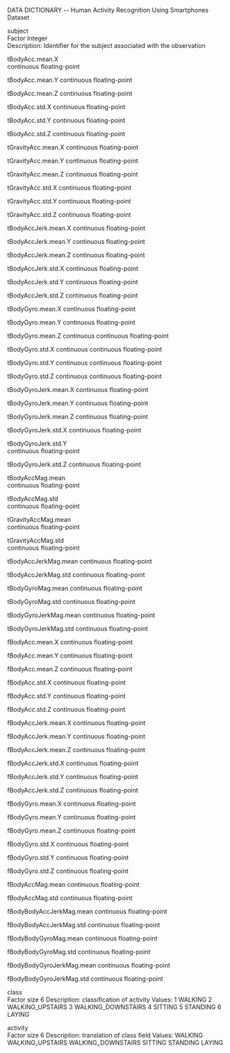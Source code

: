 DATA DICTIONARY -- Human Activity Recognition Using Smartphones Dataset

subject   
  Factor Integer   
  Description: Identifier for the subject associated with the observation
  
tBodyAcc.mean.X   
  continuous floating-point 
  
tBodyAcc.mean.Y
  continuous floating-point 

tBodyAcc.mean.Z
  continuous floating-point 

tBodyAcc.std.X
  continuous floating-point 

tBodyAcc.std.Y
  continuous floating-point 

tBodyAcc.std.Z
  continuous floating-point 

tGravityAcc.mean.X
  continuous floating-point 
  
tGravityAcc.mean.Y
  continuous floating-point 

tGravityAcc.mean.Z
  continuous floating-point 

tGravityAcc.std.X
  continuous floating-point 

tGravityAcc.std.Y
  continuous floating-point 

tGravityAcc.std.Z
  continuous floating-point 

tBodyAccJerk.mean.X
  continuous floating-point 

tBodyAccJerk.mean.Y
  continuous floating-point 

tBodyAccJerk.mean.Z
  continuous floating-point 

tBodyAccJerk.std.X
  continuous floating-point 

tBodyAccJerk.std.Y
  continuous floating-point 

tBodyAccJerk.std.Z
  continuous floating-point 

tBodyGyro.mean.X
  continuous floating-point 

tBodyGyro.mean.Y
  continuous floating-point 

tBodyGyro.mean.Z  continuous
  continuous floating-point 

tBodyGyro.std.X  continuous
  continuous floating-point 

tBodyGyro.std.Y  continuous
  continuous floating-point 

tBodyGyro.std.Z  continuous
  continuous floating-point 

tBodyGyroJerk.mean.X  continuous
   floating-point 

tBodyGyroJerk.mean.Y  continuous
   floating-point 

tBodyGyroJerk.mean.Z  continuous
   floating-point 

tBodyGyroJerk.std.X  continuous
   floating-point 

tBodyGyroJerk.std.Y  
  continuous floating-point 

tBodyGyroJerk.std.Z
   continuous floating-point 

tBodyAccMag.mean  
  continuous floating-point 

tBodyAccMag.std  
  continuous floating-point 

tGravityAccMag.mean  
  continuous floating-point 

tGravityAccMag.std  
  continuous floating-point 

tBodyAccJerkMag.mean
  continuous floating-point 
  
tBodyAccJerkMag.std
  continuous floating-point 
  
tBodyGyroMag.mean
  continuous floating-point 

tBodyGyroMag.std
  continuous floating-point 

tBodyGyroJerkMag.mean
  continuous floating-point 

tBodyGyroJerkMag.std
  continuous floating-point 

fBodyAcc.mean.X
  continuous floating-point 

fBodyAcc.mean.Y
  continuous floating-point 

fBodyAcc.mean.Z
  continuous floating-point 

fBodyAcc.std.X
  continuous floating-point 

fBodyAcc.std.Y
  continuous floating-point 

fBodyAcc.std.Z
  continuous floating-point 

fBodyAccJerk.mean.X
  continuous floating-point 

fBodyAccJerk.mean.Y
  continuous floating-point 

fBodyAccJerk.mean.Z
  continuous floating-point 

fBodyAccJerk.std.X
  continuous floating-point 

fBodyAccJerk.std.Y
  continuous floating-point 

fBodyAccJerk.std.Z
  continuous floating-point 

fBodyGyro.mean.X
  continuous floating-point 

fBodyGyro.mean.Y
  continuous floating-point 

fBodyGyro.mean.Z
  continuous floating-point 

fBodyGyro.std.X
  continuous floating-point 

fBodyGyro.std.Y
  continuous floating-point 

fBodyGyro.std.Z
  continuous floating-point 

fBodyAccMag.mean
  continuous floating-point 

fBodyAccMag.std
  continuous floating-point 

fBodyBodyAccJerkMag.mean
  continuous floating-point 

fBodyBodyAccJerkMag.std
  continuous floating-point 

fBodyBodyGyroMag.mean
  continuous floating-point 

fBodyBodyGyroMag.std
  continuous floating-point 

fBodyBodyGyroJerkMag.mean
  continuous floating-point 

fBodyBodyGyroJerkMag.std
  continuous floating-point 
  
class   
  Factor size 6
  Description: classification of activity
  Values:
  1 WALKING
  2 WALKING_UPSTAIRS
  3 WALKING_DOWNSTAIRS
  4 SITTING
  5 STANDING
  6 LAYING
  
activity  
  Factor size 6
  Description: translation of class field
  Values:
  WALKING
  WALKING_UPSTAIRS
  WALKING_DOWNSTAIRS
  SITTING
  STANDING
  LAYING

